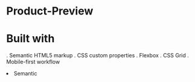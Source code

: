 # Product-Preview

# Built with
  . Semantic HTML5 markup
  . CSS custom properties
  . Flexbox
  . CSS Grid
  . Mobile-first workflow
  
  <li>Semantic</li>
